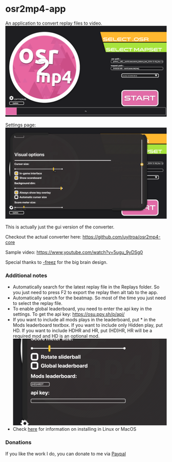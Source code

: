 # osr2mp4-app
 An application to convert replay files to video.
 ![](images/mainwindow.png)
 
 Settings page:
 ![](images/settings.png)
 
 This is actually just the gui version of the converter.
 
 Checkout the actual converter here: https://github.com/uyitroa/osr2mp4-core
 
 Sample video: https://www.youtube.com/watch?v=5ugu_9yDSg0

 Special thanks to [-freez](https://osu.ppy.sh/users/9141169) for the big brain design.
 

### Additional notes
+ Automatically search for the latest replay file in the Replays folder. So you just need to press F2 to export the replay then alt tab to the app.
+ Automatically search for the beatmap. So most of the time you just need to select the replay file.
+ To enable global leaderboard, you need to enter the api key in the settings. To get the api key: https://osu.ppy.sh/p/api/
+ If you want to include all mods plays in the leaderboard, put * in the Mods leaderboard textbox. If you want to include only Hidden play, put HD. If you want to include HDHR and HR, put (HD)HR, HR will be a required mod and HD is an optional mod.
![](images/mods.png)
+ Check [here](MacOSLinuxInstall.md) for information on installing in Linux or MacOS


### Donations
 If you like the work I do, you can donate to me via [Paypal](https://www.paypal.com/cgi-bin/webscr?cmd=_s-xclick&hosted_button_id=XMZPZ9WCD4KRS&source=url)
